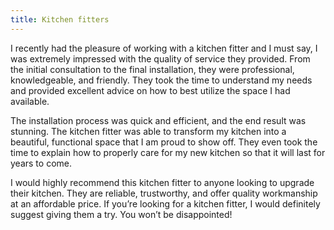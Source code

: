 ```yaml
---
title: Kitchen fitters
---
```


I recently had the pleasure of working with a kitchen fitter and I must say, I was extremely impressed with the quality of service they provided. From the initial consultation to the final installation, they were professional, knowledgeable, and friendly. They took the time to understand my needs and provided excellent advice on how to best utilize the space I had available.

The installation process was quick and efficient, and the end result was stunning. The kitchen fitter was able to transform my kitchen into a beautiful, functional space that I am proud to show off. They even took the time to explain how to properly care for my new kitchen so that it will last for years to come.

I would highly recommend this kitchen fitter to anyone looking to upgrade their kitchen. They are reliable, trustworthy, and offer quality workmanship at an affordable price. If you’re looking for a kitchen fitter, I would definitely suggest giving them a try. You won’t be disappointed!